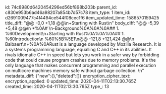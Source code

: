 id: 74c8980d6420454296ed56bf898b203b
parent_id: c830e953b6ad46a98207a854b7d57c78
item_type: 1
item_id: d2691009477c4f4494ce544f08cec1f6
item_updated_time: 1586570159425
title_diff: "@@ -0,0 +1,18 @@\n+Starting with Rust\n"
body_diff: "@@ -5,39 +5,48 @@\n *%0A# \n-Background%0A%0A%0A## 1. %60Development\n+Starting with Rust%0A%0A%0A## 1. %60Introduction\n %60%5B%5E1\n@@ -121,8 +121,424 @@\n Balbaert\n+%0A%0ARust is a language developed by Mozilla Research.  It is a systems programming language, equalling C and C++ in its abilities.  It rivals idiomatic C++ in speed but lets you work in a safer way by forbidding code that could cause program crashes due to memory problems.  It's the only language that makes concurrent programming and parallel execution on multicore machines memory safe without garbage collection.  \n"
metadata_diff: {"new":{},"deleted":[]}
encryption_cipher_text: 
encryption_applied: 0
updated_time: 2020-04-11T02:13:30.765Z
created_time: 2020-04-11T02:13:30.765Z
type_: 13